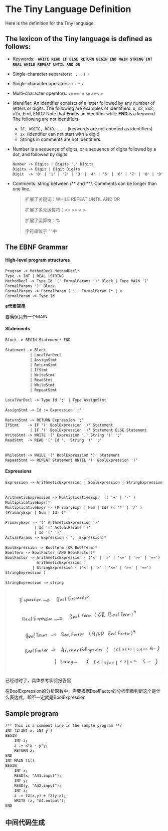 # The Tiny Language Definition

Here is the definition for the Tiny language.

## The lexicon of the Tiny language is defined as follows:

- Keywords: **` WRITE READ IF ELSE RETURN BEGIN END MAIN STRING INT REAL WHILE REPEAT UNTIL AND OR`**

- Single-character separators: ` ; ,` `(`  `)`

- Single-character operators:   `+` `-` `*`  `/`

- Multi-character operators:  `:=` `==` `!=` `<=` `>=` `<` `>`

- Identifier: An identifier consists of a letter followed by any number of letters or digits. The following are examples of identifiers: x, x2, xx2, x2x, End, END2.Note that **End** is an identifier while **END** is a keyword. The following are not identifiers:

    - `IF, WRITE, READ, ...`. (keywords are not counted as identifiers)
    - `2x `(identifier can not start with a digit)
    - Strings in comments are not identifiers.

- Number is a sequence of digits, or a sequence of digits followed by a dot, and followed by digits.  

    ```
    Number -> Digits | Digits '.' Digits
    Digits -> Digit | Digit Digits
    Digit  -> '0' | '1' | '2' | '3' | '4' | '5' | '6' | '7' | '8' | '9'
    ```

- Comments: string between /\*\* and \*\*/. Comments can be longer than one line. 

    > 扩展了关键词：WHILE REPEAT UNTIL AND OR
    >
    > 扩展了多元运算符：<= >= < >
    >
    > 扩展了运算符：%
    >
    > 字符串位于 ""中

## The EBNF Grammar

#### High-level program structures

```
Program -> MethodDecl MethodDecl* 
Type -> INT | REAL |STRING 
MethodDecl -> Type Id '(' FormalParams ')' Block | Type MAIN '(' FormalParams ')' Block
FormalParams -> FormalParam ( ',' FormalParam )* | e
FormalParam -> Type Id
```

**e代表空串**

要确保只有一个MAIN

#### Statements

```
Block -> BEGIN Statement* END

Statement -> Block
           | LocalVarDecl  
           | AssignStmt   
           | ReturnStmt
           | IfStmt
     	   | WriteStmt
      	   | ReadStmt
      	   | WhileStmt
      	   | RepeatStmt
                
LocalVarDecl -> Type Id ';' | Type AssignStmt  
        
AssignStmt -> Id := Expression ';'

ReturnStmt -> RETURN Expression ';'
IfStmt    -> IF '(' BoolExpression ')' Statement
           | IF '(' BoolExpression ')' Statement ELSE Statement
WriteStmt -> WRITE '(' Expression ',' String ')' ';'
ReadStmt  -> READ '(' Id ',' String ')' ';'


WhileStmt -> WHILE '(' BoolExpression ')' Statement
RepeatStmt -> REPEAT Statement UNTIL '(' BoolExpression ')'
```

#### Expressions

```
Expression -> ArithmeticExpression | BoolExpression | StringExpression


ArithmeticExpression -> MultiplicativeExpr  (( '+' | '-' ) MultiplicativeExpr)*
MultiplicativeExpr -> (PrimaryExpr | Num | Id) (( '*' | '/' ) (PrimaryExpr | Num | Id) )*

PrimaryExpr -> '(' ArthmeticExpression ')'
             | Id '(' ActualParams ')'
             | Id '(' ')'
ActualParams -> Expression ( ',' Expression)*

BoolExpression -> BoolTerm (OR BoolTerm)*
BoolTerm -> BoolFactor (AND BoolFactor)*
BoolFactor -> ArithmeticExpression ( ('<' | '>' | '<=' | '>=' | '==')
              ArithmeticExpression )
            | StringExpression ( ('<' | '>' | '<=' | '>=' | '==') StringExpression )

StringExpression -> string
```

![30892EA765B1A77BA624F3F25963D3D1](The%20Tiny%20Plus%20Language%20Definition.assets/30892EA765B1A77BA624F3F25963D3D1.png)

已经过时了，具体参考实验报告里

在BoolExpression的分析函数中，需要根据BoolFactor的分析函数判断这个是什么表达式，即不一定就是BoolExpression

## Sample program

```
/** this is a comment line in the sample program **/
INT f2(INT x, INT y ) 
BEGIN 
	INT z;
	z := x*x - y*y;
	RETURN z; 
END 
INT MAIN f1() 
BEGIN
	INT x;
	READ(x, "A41.input");
	INT y;
	READ(y, "A42.input");
	INT z;
	z := f2(x,y) + f2(y,x);
	WRITE (z, "A4.output"); 
END
```

## 中间代码生成

